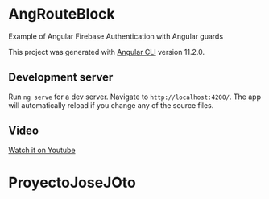 # AngRouteBlock

Example of Angular Firebase Authentication with Angular guards

This project was generated with [Angular CLI](https://github.com/angular/angular-cli) version 11.2.0.

## Development server

Run `ng serve` for a dev server. Navigate to `http://localhost:4200/`. The app will automatically reload if you change any of the source files.

## Video 
[Watch it on Youtube](https://youtu.be/FeqEThlghqo)

# ProyectoJoseJOto
